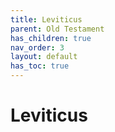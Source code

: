 ```yaml
---
title: Leviticus
parent: Old Testament
has_children: true
nav_order: 3
layout: default
has_toc: true
---
```


# Leviticus

